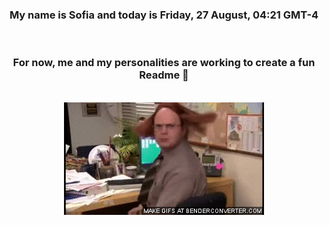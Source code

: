 


<div align="center">
<h3 >My name is Sofia and today is Friday, 27 August, 04:21 GMT-4</h3><br>
<h3 >For now, me and my personalities are working to create a fun Readme 👋
</h3><br>
<img src='img/dwight.gif' alt='working...'/>
</div>

